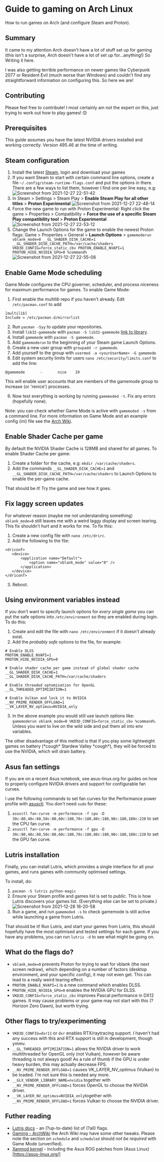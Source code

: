# Guide to gaming on Arch Linux 
How to run games on Arch (and configure Steam and Proton).

## Summary
It came to my attention Arch doesn't have a lot of stuff set up for gaming (this isn't a surprise, Arch doesn't have a lot of set up for...anything!) So Writing it here.

I was also getting terrible performance on newer games like Cyberpunk 2077 or Resident Evil (much worse than Windows) and couldn't find any straightforward information on configuring this. So here we are!

## Contributing
Please feel free to contribute! I most certainly am not the expert on this, just trying to work out how to play games! 😊

## Prerequisites
This guide assumes you have the latest NVIDIA drivers installed and working correctly. Version 495.46 at the time of writing.

## Steam configuration
1. Install the latest [Steam](https://archlinux.org/packages/multilib/x86_64/steam/), login and download your games
2. If you want Steam to start with certain command line options, create a file `~/.config/steam-runtime-flags.conf` and put the options in there. There are a few ways to list them, however I find one per line easy, e.g:![Screenshot from 2021-12-27 22-51-42](https://user-images.githubusercontent.com/3295286/147530918-11996753-b1c4-443a-bda2-e18ed550c519.png)
3. In Steam > Settings > Steam Play > **Enable Steam Play for all other titles** > **Proton Experimental** ![Screenshot from 2021-12-27 22-48-14](https://user-images.githubusercontent.com/3295286/147529249-29eb8927-abf3-4fba-b092-6fa8a0f66c39.png)
4. Force the new game to run with Proton Experimental: Right click the game > Properties > Compatibility > **Force the use of a specific Steam Play compatibility tool** > **Proton Experimental** ![Screenshot from 2021-12-27 22-53-12](https://user-images.githubusercontent.com/3295286/147529496-fc4e14c3-1a7b-4ef8-9211-6cbf09e14236.png)
5. Change the Launch Options for the game to enable the newest Proton flags: Game > Properties > General > **Launch Options** > `gamemoderun vblank_mode=0 __GL_SHADER_DISK_CACHE=1 __GL_SHADER_DISK_CACHE_PATH=/var/cache/shaders VKD3D_CONFIG=force_static_cbv PROTON_ENABLE_NVAPI=1 PROTON_HIDE_NVIDIA_GPU=0 %command%`![Screenshot from 2021-12-27 22-55-08](https://user-images.githubusercontent.com/3295286/147529599-6fbb0362-4527-4009-b6f7-13161e4df57c.png)

## Enable Game Mode scheduling
Game Mode configures the CPU governer, scheduler, and process niceness for maximum performance for games. To enable Game Mode:

1. First enable the _multilib_ repo if you haven't already. Edit `/etc/pacman.conf` to add

```
[multilib]
Include = /etc/pacman.d/mirrorlist
```
2. Run `pacman -Syy` to update your repositories.
3. Install `lib32-gamemode` with `pacman -S lib32-gamemode` [link to library](https://github.com/FeralInteractive/gamemode).
4. Install `gamemode` with `pacman -S gamemode`.
5. Add `gamemoderun` to the beginning of your Steam game Launch Options.
6. Create a new user group with `groupadd -r gamemode`.
7. Add yourself to the group with `usermod -a <yourUserName> -G gamemode`
8. Edit system security limits for users `nano /etc/security/limits.conf` to add the line:

```
@gamemode       -       nice    19
```

This will enable user accounts that are members of the gamemode group to increase (or 'renice') processes.

9. Now test everything is working by running `gamemoded -t`. Fix any errors (hopefully none).

Note: you can check whether Game Mode is active with `gamemoded -s` from a command line. For more information on Game Mode and an example config (ini) file see the [Arch Wiki](https://wiki.archlinux.org/title/Gamemode).

## Enable Shader Cache per game
By default the NVIDIA Shader Cache is 128MB and shared for all games. To enable Shader Cache per game:

1. Create a folder for the cache, e.g: `mkdir /var/cache/shaders`.
2. Add the commands `__GL_SHADER_DISK_CACHE=1` and `__GL_SHADER_DISK_CACHE_PATH=/var/cache/shaders` to Launch Options to enable the per-game cache.

That should be it! Try the game and see how it goes.

## Fix laggy screen updates
For whatever reason (maybe me not understanding something) `vblank_mode=0` still leaves me with a weird laggy display and screen tearing. This fix shouldn't hurt and it works for me. To fix this:

1. Create a new config file with `nano /etc/drirc`.
2. Add the following to the file:

```
<driconf>
   <device>
       <application name="Default">
           <option name="vblank_mode" value="0" />
       </application>
   </device>
</driconf>
```
3. Reboot.

## Using environment variables instead
If you don't want to specify launch options for _every single game_ you can put the safe options into `/etc/environment` so they are enabled during login. To do this:

1. Create and edit the file with `nano /etc/environment` if it doesn't already exist.
2. Add the _probably safe_ options to the file, for example:

```
# Enable DLSS
PROTON_ENABLE_NVAPI=1
PROTON_HIDE_NVIDIA_GPU=0

# Enable shader cache per game instead of global shader cache
__GL_SHADER_DISK_CACHE=1
__GL_SHADER_DISK_CACHE_PATH=/var/cache/shaders

# Enable threaded optomisation for OpenGL
__GL_THREADED_OPTIMIZATION=1

# Enable Vulkan and lock it to NVIDIA
__NV_PRIME_RENDER_OFFLOAD=1
__VK_LAYER_NV_optimus=NVIDIA_only
```
3. In the above example you would still use launch options like: `gamemoderun vblank_mode=0 VKD3D_CONFIG=force_static_cbv %command%`. Unless you want to live on the wild side and put them all into env variables.

The other disadvantage of this method is that if you play some lightweight games on battery (\*cough\* Stardew Valley \*cough\*), they will be forced to use the NVIDIA, which will drain battery.

## Asus fan settings
If you are on a recent Asus notebook, see asus-linux.org for guides on how to properly configure NVIDIA drivers and support for configurable fan curves.

I use the following commands to set fan curves for the Performance power profile with [asusctl](https://gitlab.com/asus-linux/asusctl). You don't need `sudo` for these:

1. `asusctl fan-curve -m performance -f cpu -D 30c:80,40c:80,50c:80,60c:180,70c:180,80c:180,90c:180,180c:220` to set the CPU fan curve.
2. `asusctl fan-curve -m performance -f gpu -D 30c:80,40c:80,50c:80,60c:180,70c:180,80c:180,90c:180,180c:220` to set the GPU fan curve.

## Lutris installation
Finally, you can install Lutris, which provides a single interface for all your games, and runs games with community optimised settings.

To install, do:
1. `pacman -S lutris python-magic`
2. Ensure your Steam profile and games list is set to _public_. This is how Lutris discovers your games list. (Everything else can be set to private.) 
![Screenshot from 2021-12-28 16-20-58](https://user-images.githubusercontent.com/3295286/147611722-11763405-64fc-4167-aeb0-e5b95e7b48fa.png)
3. Run a game, and run `gamemoded -s` to check gamemode is still active while launching a game from Lutris.

That should be it! Run Lutris, and start your games from Lutris, this should hopefully have the most optimised and tested settings for each game. If you have any problems, you can run `lutris -d` to see what might be going on.

## What do the flags do?
- `vblank_mode=0` prevents Proton for trying to wait for vblank (the next screen redraw), which depending on a number of factors (desktop environment, and your specific config), it may not even get. This can lead to a really weird tearing effect.
- `PROTON_ENABLE_NVAPI=1` is a new command which enables DLSS.
- `PROTON_HIDE_NVIDIA_GPU=0` enables the NVIDIA GPU for DLSS.
- `VKD3D_CONFIG=force_static_cbv` improves Pascal performance in DX12 games. It may cause problems or your game may not start with this (?Horizon Zero Dawn), but worth trying.

## Other flags to try/experimenting
- `VKD3D_CONFIG=dxr11` or `dxr` enables RTX/raytracing support. I haven't had any success with this and RTX support is still in development, though ymmv.
- `__GL_THREADED_OPTIMIZATION=1` allows the NVIDIA driver to work multithreaded for OpenGL only (not Vulkan), _however_ be aware threading is not always good! As a rule of thumb if the GPU is under heavy burden, this may actually decrease FPS.
- `__NV_PRIME_RENDER_OFFLOAD=1` causes VK_LAYER_NV_optimus (Vulkan) to be loaded. I'm not sure this is needed any more.
- `__GLX_VENDOR_LIBRARY_NAME=nvidia` together with `__NV_PRIME_RENDER_OFFLOAD=1` forces OpenGL to choose the NVIDIA driver.
- `__VK_LAYER_NV_optimus=NVIDIA_only`together with `__NV_PRIME_RENDER_OFFLOAD=1` forces Vulkan to choose the NVIDIA driver.

## Futher reading
- [Lutris docs](https://github.com/lutris/docs/blob/master/Performance-Tweaks.md) - an (?up-to-date) list of (?all) flags.
- [Gaming - ArchWiki](https://wiki.archlinux.org/title/Gaming#Improving_performance) the Arch Wiki may have some other tweaks. Please note the section on `schedule` and `scheduled` should _not be required_ with Game Mode (unverified).
- [Xanmod kernel](https://github.com/arglebargle-arch/xanmod-rog-PKGBUILD) - including the Asus ROG patches from (Asus Linux)[https://asus-linux.org/]
